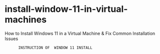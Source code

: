 # install-window-11-in-virtual-machines
   How to Install Windows 11 in a Virtual Machine &amp; Fix Common Installation Issues

          INSTRUCTION OF  WINDOW 11 INSTALL
